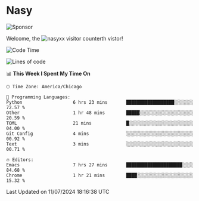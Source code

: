 # Nasy

<!--
<p align="center">
<img height="200" src="https://github-readme-stats.vercel.app/api?username=nasyxx&count_private=true&show_icons=true&theme=dracula&include_all_commits=true"/>
<img height="200" src="https://github-readme-stats.vercel.app/api/top-langs/?username=nasyxx&theme=dracula&hide=html,jupyter+notebook&count_private=true&show_icons=true"/>
</p>

  
----------------
-->

![Sponsor](https://img.shields.io/static/v1.svg?label=Sponsor&message=%E2%9D%A4&logo=GitHub&style=flat&color=pink)
 
Welcome, the ![nasyxx visitor counter](https://count.getloli.com/get/@nasyxx?theme=rule34)th vistor!
 
<!--START_SECTION:waka-->
![Code Time](http://img.shields.io/badge/Code%20Time-4%2C540%20hrs%2058%20mins-blue)

![Lines of code](https://img.shields.io/badge/From%20Hello%20World%20I%27ve%20Written-6.3%20million%20lines%20of%20code-blue)

📊 **This Week I Spent My Time On** 

```text
🕑︎ Time Zone: America/Chicago

💬 Programming Languages: 
Python                   6 hrs 23 mins       ██████████████████░░░░░░░   72.57 % 
Other                    1 hr 48 mins        █████░░░░░░░░░░░░░░░░░░░░   20.59 % 
TOML                     21 mins             █░░░░░░░░░░░░░░░░░░░░░░░░   04.00 % 
Git Config               4 mins              ░░░░░░░░░░░░░░░░░░░░░░░░░   00.92 % 
Text                     3 mins              ░░░░░░░░░░░░░░░░░░░░░░░░░   00.71 % 

🔥 Editors: 
Emacs                    7 hrs 27 mins       █████████████████████░░░░   84.68 % 
Chrome                   1 hr 21 mins        ████░░░░░░░░░░░░░░░░░░░░░   15.32 % 
```


 Last Updated on 11/07/2024 18:16:38 UTC
<!--END_SECTION:waka-->

<!-- ![visitors](https://visitor-badge.laobi.icu/badge?page_id=nasyxx.nasyxx) -->
